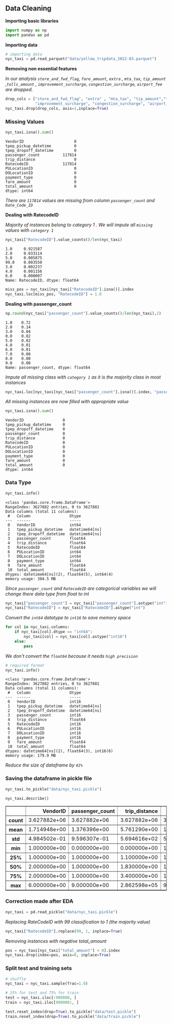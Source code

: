 ## **Data Cleaning**

 **Importing basic libraries**


```python
import numpy as np
import pandas as pd
```

**Importing data**


```python
# importing data
nyc_taxi = pd.read_parquet("data/yellow_tripdata_2022-03.parquet")
```

**Removing non essential features**

*In our analysis `store_and_fwd_flag`, `fare_amount`, `extra` , `mta_tax`, `tip_amount` ,`tolls_amount` ,
`improvement_surcharge`, `congestion_surcharge`, `airport_fee` are dropped.*


```python
drop_cols = ["store_and_fwd_flag", "extra" , "mta_tax", "tip_amount","tolls_amount" , 
             "improvement_surcharge", "congestion_surcharge", "airport_fee"]
nyc_taxi.drop(drop_cols, axis=1,inplace=True)
```

### **Missing Values**


```python
nyc_taxi.isna().sum()
```




    VendorID                      0
    tpep_pickup_datetime          0
    tpep_dropoff_datetime         0
    passenger_count          117814
    trip_distance                 0
    RatecodeID               117814
    PULocationID                  0
    DOLocationID                  0
    payment_type                  0
    fare_amount                   0
    total_amount                  0
    dtype: int64



*There are `117814` values are missing from column `passenger_count` and `Rate_Code_ID`*

**Dealing with RatecodeID**

*Majority of instances belong to category 1 . We will impute all `missing` values with `category 1`*


```python
nyc_taxi["RatecodeID"].value_counts()/len(nyc_taxi)
```




    1.0     0.921587
    2.0     0.033114
    5.0     0.005875
    99.0    0.003550
    3.0     0.002237
    4.0     0.001156
    6.0     0.000007
    Name: RatecodeID, dtype: float64




```python
miss_pos = nyc_taxi[nyc_taxi["RatecodeID"].isna()].index
nyc_taxi.loc[miss_pos, "RatecodeID"] = 1.0
```

**Dealing with passenger_count**


```python
np.round(nyc_taxi["passenger_count"].value_counts()/len(nyc_taxi),2)
```




    1.0    0.72
    2.0    0.14
    3.0    0.04
    0.0    0.02
    5.0    0.02
    4.0    0.01
    6.0    0.01
    7.0    0.00
    8.0    0.00
    9.0    0.00
    Name: passenger_count, dtype: float64



*Impute all missing class with  `category 1` as it is the majority class in most instances*


```python
nyc_taxi.loc[nyc_taxi[nyc_taxi["passenger_count"].isna()].index, "passenger_count"] = 1.0
```

*All missing instances are now filled with appropriate value*


```python
nyc_taxi.isna().sum()
```




    VendorID                 0
    tpep_pickup_datetime     0
    tpep_dropoff_datetime    0
    passenger_count          0
    trip_distance            0
    RatecodeID               0
    PULocationID             0
    DOLocationID             0
    payment_type             0
    fare_amount              0
    total_amount             0
    dtype: int64



### **Data Type**


```python
nyc_taxi.info()
```

    <class 'pandas.core.frame.DataFrame'>
    RangeIndex: 3627882 entries, 0 to 3627881
    Data columns (total 11 columns):
     #   Column                 Dtype         
    ---  ------                 -----         
     0   VendorID               int64         
     1   tpep_pickup_datetime   datetime64[ns]
     2   tpep_dropoff_datetime  datetime64[ns]
     3   passenger_count        float64       
     4   trip_distance          float64       
     5   RatecodeID             float64       
     6   PULocationID           int64         
     7   DOLocationID           int64         
     8   payment_type           int64         
     9   fare_amount            float64       
     10  total_amount           float64       
    dtypes: datetime64[ns](2), float64(5), int64(4)
    memory usage: 304.5 MB


*Since `passenger_count` and `RatecodeID` are categorical variables we will change there data type from float to int*


```python
nyc_taxi["passenger_count"] = nyc_taxi["passenger_count"].astype("int")
nyc_taxi["RatecodeID"] = nyc_taxi["RatecodeID"].astype("int")
```

*Convert the `int64` datatype to `int16` to save memory space*


```python
for col in nyc_taxi.columns:
    if nyc_taxi[col].dtype == "int64":
        nyc_taxi[col] = nyc_taxi[col].astype("int16")
    else:
        pass
```

*We don't convert the `float64` because it needs `high precision`*


```python
# required format
nyc_taxi.info()
```

    <class 'pandas.core.frame.DataFrame'>
    RangeIndex: 3627882 entries, 0 to 3627881
    Data columns (total 11 columns):
     #   Column                 Dtype         
    ---  ------                 -----         
     0   VendorID               int16         
     1   tpep_pickup_datetime   datetime64[ns]
     2   tpep_dropoff_datetime  datetime64[ns]
     3   passenger_count        int16         
     4   trip_distance          float64       
     5   RatecodeID             int16         
     6   PULocationID           int16         
     7   DOLocationID           int16         
     8   payment_type           int16         
     9   fare_amount            float64       
     10  total_amount           float64       
    dtypes: datetime64[ns](2), float64(3), int16(6)
    memory usage: 179.9 MB


*Reduce the size of dataframe by `41%`*

### **Saving the dataframe in pickle file**


```python
nyc_taxi.to_pickle("data/nyc_taxi.pickle")
```


```python
nyc_taxi.describe()
```




<div>
<style scoped>
    .dataframe tbody tr th:only-of-type {
        vertical-align: middle;
    }

    .dataframe tbody tr th {
        vertical-align: top;
    }

    .dataframe thead th {
        text-align: right;
    }
</style>
<table border="1" class="dataframe">
  <thead>
    <tr style="text-align: right;">
      <th></th>
      <th>VendorID</th>
      <th>passenger_count</th>
      <th>trip_distance</th>
      <th>RatecodeID</th>
      <th>PULocationID</th>
      <th>DOLocationID</th>
      <th>payment_type</th>
      <th>fare_amount</th>
      <th>total_amount</th>
    </tr>
  </thead>
  <tbody>
    <tr>
      <th>count</th>
      <td>3.627882e+06</td>
      <td>3.627882e+06</td>
      <td>3.627882e+06</td>
      <td>3.627882e+06</td>
      <td>3.627882e+06</td>
      <td>3.627882e+06</td>
      <td>3.627882e+06</td>
      <td>3.627882e+06</td>
      <td>3.627882e+06</td>
    </tr>
    <tr>
      <th>mean</th>
      <td>1.714948e+00</td>
      <td>1.376396e+00</td>
      <td>5.761290e+00</td>
      <td>1.412461e+00</td>
      <td>1.649635e+02</td>
      <td>1.630534e+02</td>
      <td>1.180307e+00</td>
      <td>1.393749e+01</td>
      <td>2.059364e+01</td>
    </tr>
    <tr>
      <th>std</th>
      <td>4.984502e-01</td>
      <td>9.596307e-01</td>
      <td>5.694616e+02</td>
      <td>5.836790e+00</td>
      <td>6.503559e+01</td>
      <td>6.997796e+01</td>
      <td>4.971751e-01</td>
      <td>1.320369e+01</td>
      <td>1.653309e+01</td>
    </tr>
    <tr>
      <th>min</th>
      <td>1.000000e+00</td>
      <td>0.000000e+00</td>
      <td>0.000000e+00</td>
      <td>1.000000e+00</td>
      <td>1.000000e+00</td>
      <td>1.000000e+00</td>
      <td>0.000000e+00</td>
      <td>-8.950000e+02</td>
      <td>-8.953000e+02</td>
    </tr>
    <tr>
      <th>25%</th>
      <td>1.000000e+00</td>
      <td>1.000000e+00</td>
      <td>1.100000e+00</td>
      <td>1.000000e+00</td>
      <td>1.320000e+02</td>
      <td>1.130000e+02</td>
      <td>1.000000e+00</td>
      <td>7.000000e+00</td>
      <td>1.184000e+01</td>
    </tr>
    <tr>
      <th>50%</th>
      <td>2.000000e+00</td>
      <td>1.000000e+00</td>
      <td>1.830000e+00</td>
      <td>1.000000e+00</td>
      <td>1.620000e+02</td>
      <td>1.620000e+02</td>
      <td>1.000000e+00</td>
      <td>1.000000e+01</td>
      <td>1.536000e+01</td>
    </tr>
    <tr>
      <th>75%</th>
      <td>2.000000e+00</td>
      <td>1.000000e+00</td>
      <td>3.400000e+00</td>
      <td>1.000000e+00</td>
      <td>2.340000e+02</td>
      <td>2.340000e+02</td>
      <td>1.000000e+00</td>
      <td>1.550000e+01</td>
      <td>2.182000e+01</td>
    </tr>
    <tr>
      <th>max</th>
      <td>6.000000e+00</td>
      <td>9.000000e+00</td>
      <td>2.862598e+05</td>
      <td>9.900000e+01</td>
      <td>2.650000e+02</td>
      <td>2.650000e+02</td>
      <td>5.000000e+00</td>
      <td>1.777000e+03</td>
      <td>1.783850e+03</td>
    </tr>
  </tbody>
</table>
</div>



### **Correction made after EDA**


```python
nyc_taxi = pd.read_pickle("data/nyc_taxi.pickle")
```

*Replacing RateCodeID with 99 classification to 1 (the majority value)* 


```python
nyc_taxi["RatecodeID"].replace(99, 1, inplace=True)
```

*Removing instances with negative total_amount*


```python
pos = nyc_taxi[nyc_taxi["total_amount"] < 0].index
nyc_taxi.drop(index=pos, axis=0, inplace=True)
```

### **Split test and training sets**


```python
# shuffle
nyc_taxi = nyc_taxi.sample(frac=1.0)
```


```python
# 25% for test and 75% for train
test = nyc_taxi.iloc[:900000, ]
train = nyc_taxi.iloc[900000:, ]
```


```python
test.reset_index(drop=True).to_pickle("data/test.pickle")
train.reset_index(drop=True).to_pickle("data/train.pickle")
```


```python

```
